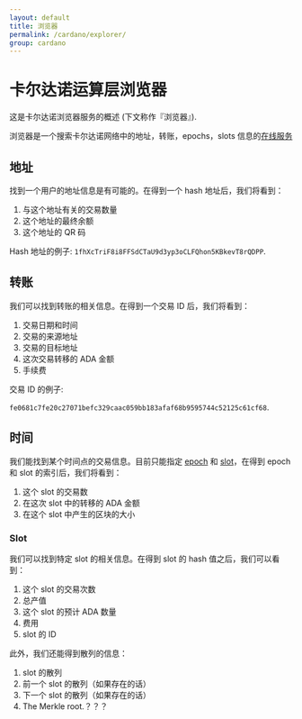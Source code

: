 ```yaml
---
layout: default
title: 浏览器
permalink: /cardano/explorer/
group: cardano
---
```

<!-- Reviewed at dec0d911d6c4beb8e708ed4076f832ff871f6125 -->

# 卡尔达诺运算层浏览器

这是卡尔达诺浏览器服务的概述 (下文称作『浏览器』).

浏览器是一个搜索卡尔达诺网络中的地址，转账，epochs，slots 信息的[在线服务](https://cardanoexplorer.com/)

## 地址

找到一个用户的地址信息是有可能的。在得到一个 hash 地址后，我们将看到：

1. 与这个地址有关的交易数量
2. 这个地址的最终余额
3. 这个地址的 QR 码

Hash 地址的例子: `1fhXcTriF8i8FFSdCTaU9d3yp3oCLFQhon5KBkevT8rQDPP`.

## 转账

我们可以找到转账的相关信息。在得到一个交易 ID 后，我们将看到：

1. 交易日期和时间
2. 交易的来源地址
3. 交易的目标地址
4. 这次交易转移的 ADA 金额
5. 手续费

交易 ID 的例子:

`fe0681c7fe20c27071befc329caac059bb183afaf68b9595744c52125c61cf68`.

## 时间

我们能找到某个时间点的交易信息。目前只能指定 [epoch](/glossary/#epoch) 和 [slot](/glossary/#slot)，在得到 epoch 和 slot 的索引后，我们将看到：

1. 这个 slot 的交易数
2. 在这次 slot 中的转移的 ADA 金额
3. 在这个 slot 中产生的区块的大小


### Slot

我们可以找到特定 slot 的相关信息。在得到 slot 的 hash 值之后，我们可以看到：

1. 这个 slot 的交易次数
2. 总产值
3. 这个 slot 的预计 ADA 数量
4. 费用
5. slot 的 ID

此外，我们还能得到散列的信息：

1. slot 的散列
2. 前一个 slot 的散列（如果存在的话）
3. 下一个 slot 的散列（如果存在的话）
4. The Merkle root.？？？
